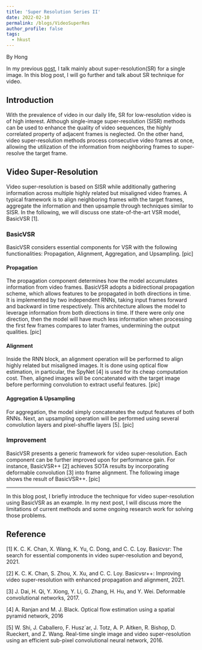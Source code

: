 ```yaml
---
title: 'Super Resolution Series II'
date: 2022-02-10
permalink: /blogs/VideoSuperRes
author_profile: false
tags:
  - hkust
---
```

By Hong

In my previous [post](https://hong-yc.github.io/blogs/superRes), I talk mainly about super-resolution(SR) for a single image. In this blog post, I will go further and talk about SR technique for video.

## Introduction
With the prevalence of video in our daily life, SR for low-resolution video is of high interest. Although single-image super-resolution (SISR) methods can be used to enhance the quality of video sequences, the highly correlated property of adjacent frames is neglected. On the other hand, video super-resolution methods process consecutive video frames at once, allowing the utilization of the information from neighboring frames to super-resolve the target frame.

## Video Super-Resolution
Video super-resolution is based on SISR while additionally gathering information across multiple highly related but misaligned video frames. A typical framework is to align neighboring frames with the target frames, aggregate the information and then upsample through techniques similar to SISR. In the following, we will discuss one state-of-the-art VSR model, BasicVSR [1].

### BasicVSR
BasicVSR considers essential components for VSR with the following functionalities: Propagation, Alignment, Aggregation, and Upsampling.
[pic]

#### Propagation
The propagation component determines how the model accumulates information from video frames. BasicVSR adopts a bidirectional propagation scheme, which allows features to be propagated in both directions in time. It is implemented by two independent RNNs, taking input frames forward and backward in time respectively. This architecture allows the model to leverage information from both directions in time. If there were only one direction, then the model will have much less information when processing the first few frames compares to later frames, undermining the output qualities.
[pic]

#### Alignment
Inside the RNN block, an alignment operation will be performed to align highly related but misaligned images. It is done using optical flow estimation, in particular, the SpyNet [4] is used for its cheap computation cost. Then, aligned images will be concatenated with the target image before performing convolution to extract useful features.
[pic]

#### Aggregation & Upsampling
For aggregation, the model simply concatenates the output features of both RNNs. Next, an upsampling operation will be performed using several convolution layers and pixel-shuffle layers [5].
[pic]

### Improvement
BasicVSR presents a generic framework for video super-resolution. Each component can be further improved upon for performance gain. For instance, BasicVSR++ [2] achieves SOTA results by incorporating deformable convolution [3] into frame alignment. The following image shows the result of BasicVSR++.
[pic]

---
In this blog post, I briefly introduce the technique for video super-resolution using BasicVSR as an example. In my next post, I will discuss more the limitations of current methods and some ongoing research work for solving those problems.

## Reference

[1] K. C. K. Chan, X. Wang, K. Yu, C. Dong, and C. C. Loy. Basicvsr: The
search for essential components in video super-resolution and beyond,
2021.

[2] K. C. K. Chan, S. Zhou, X. Xu, and C. C. Loy. Basicvsr++: Improving
video super-resolution with enhanced propagation and alignment, 2021.

[3] J. Dai, H. Qi, Y. Xiong, Y. Li, G. Zhang, H. Hu, and Y. Wei. Deformable
convolutional networks, 2017.

[4] A. Ranjan and M. J. Black. Optical flow estimation using a spatial
pyramid network, 2016

[5] W. Shi, J. Caballero, F. Husz´ar, J. Totz, A. P. Aitken, R. Bishop,
D. Rueckert, and Z. Wang. Real-time single image and video super-resolution using an efficient sub-pixel convolutional neural network,
2016.